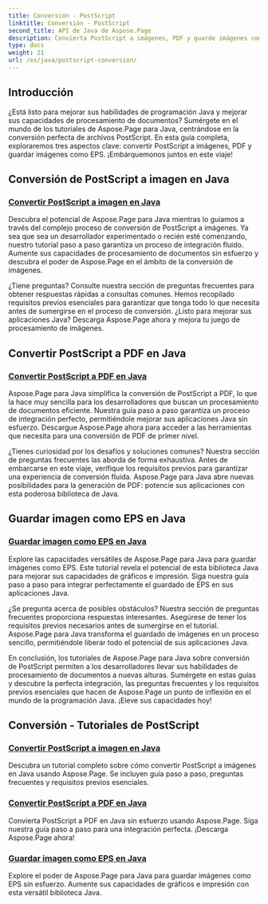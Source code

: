 ```yaml
---
title: Conversión - PostScript
linktitle: Conversión - PostScript
second_title: API de Java de Aspose.Page
description: Convierta PostScript a imágenes, PDF y guarde imágenes como EPS en Java con los tutoriales de Aspose.Page. Guías paso a paso, preguntas frecuentes y requisitos previos para una integración perfecta.
type: docs
weight: 21
url: /es/java/postscript-conversion/
---
```

## Introducción

¿Está listo para mejorar sus habilidades de programación Java y mejorar sus capacidades de procesamiento de documentos? Sumérgete en el mundo de los tutoriales de Aspose.Page para Java, centrándose en la conversión perfecta de archivos PostScript. En esta guía completa, exploraremos tres aspectos clave: convertir PostScript a imágenes, PDF y guardar imágenes como EPS. ¡Embárquemonos juntos en este viaje!

## Conversión de PostScript a imagen en Java

### [Convertir PostScript a imagen en Java](./to-image/)

Descubra el potencial de Aspose.Page para Java mientras lo guiamos a través del complejo proceso de conversión de PostScript a imágenes. Ya sea que sea un desarrollador experimentado o recién esté comenzando, nuestro tutorial paso a paso garantiza un proceso de integración fluido. Aumente sus capacidades de procesamiento de documentos sin esfuerzo y descubra el poder de Aspose.Page en el ámbito de la conversión de imágenes.

¿Tiene preguntas? Consulte nuestra sección de preguntas frecuentes para obtener respuestas rápidas a consultas comunes. Hemos recopilado requisitos previos esenciales para garantizar que tenga todo lo que necesita antes de sumergirse en el proceso de conversión. ¿Listo para mejorar sus aplicaciones Java? Descarga Aspose.Page ahora y mejora tu juego de procesamiento de imágenes.

## Convertir PostScript a PDF en Java

### [Convertir PostScript a PDF en Java](./to-pdf/)

Aspose.Page para Java simplifica la conversión de PostScript a PDF, lo que la hace muy sencilla para los desarrolladores que buscan un procesamiento de documentos eficiente. Nuestra guía paso a paso garantiza un proceso de integración perfecto, permitiéndole mejorar sus aplicaciones Java sin esfuerzo. Descargue Aspose.Page ahora para acceder a las herramientas que necesita para una conversión de PDF de primer nivel.

¿Tienes curiosidad por los desafíos y soluciones comunes? Nuestra sección de preguntas frecuentes las aborda de forma exhaustiva. Antes de embarcarse en este viaje, verifique los requisitos previos para garantizar una experiencia de conversión fluida. Aspose.Page para Java abre nuevas posibilidades para la generación de PDF: potencie sus aplicaciones con esta poderosa biblioteca de Java.

## Guardar imagen como EPS en Java

### [Guardar imagen como EPS en Java](./save-image-as-eps/)

Explore las capacidades versátiles de Aspose.Page para Java para guardar imágenes como EPS. Este tutorial revela el potencial de esta biblioteca Java para mejorar sus capacidades de gráficos e impresión. Siga nuestra guía paso a paso para integrar perfectamente el guardado de EPS en sus aplicaciones Java.

¿Se pregunta acerca de posibles obstáculos? Nuestra sección de preguntas frecuentes proporciona respuestas interesantes. Asegúrese de tener los requisitos previos necesarios antes de sumergirse en el tutorial. Aspose.Page para Java transforma el guardado de imágenes en un proceso sencillo, permitiéndole liberar todo el potencial de sus aplicaciones Java.

En conclusión, los tutoriales de Aspose.Page para Java sobre conversión de PostScript permiten a los desarrolladores llevar sus habilidades de procesamiento de documentos a nuevas alturas. Sumérgete en estas guías y descubre la perfecta integración, las preguntas frecuentes y los requisitos previos esenciales que hacen de Aspose.Page un punto de inflexión en el mundo de la programación Java. ¡Eleve sus capacidades hoy!
## Conversión - Tutoriales de PostScript
### [Convertir PostScript a imagen en Java](./to-image/)
Descubra un tutorial completo sobre cómo convertir PostScript a imágenes en Java usando Aspose.Page. Se incluyen guía paso a paso, preguntas frecuentes y requisitos previos esenciales.
### [Convertir PostScript a PDF en Java](./to-pdf/)
Convierta PostScript a PDF en Java sin esfuerzo usando Aspose.Page. Siga nuestra guía paso a paso para una integración perfecta. ¡Descarga Aspose.Page ahora!
### [Guardar imagen como EPS en Java](./save-image-as-eps/)
Explore el poder de Aspose.Page para Java para guardar imágenes como EPS sin esfuerzo. Aumente sus capacidades de gráficos e impresión con esta versátil biblioteca Java.